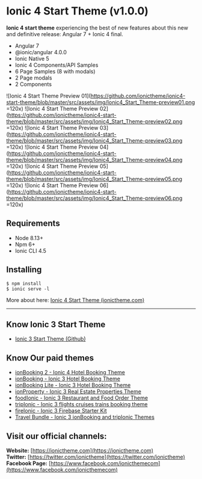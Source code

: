 Ionic 4 Start Theme (v1.0.0)
==========
**Ionic 4 start theme** experiencing the best of new features about this new and definitive release: Angular 7 + Ionic 4 final. 

* Angular 7
* @ionic/angular 4.0.0
* Ionic Native 5
* Ionic 4 Components/API Samples
* 6 Page Samples (8 with modals)
* 2 Page modals
* 2 Components

![Ionic 4 Start Theme Preview 01](https://github.com/ionictheme/ionic4-start-theme/blob/master/src/assets/img/Ionic4_Start_Theme-preview01.png =120x)
![Ionic 4 Start Theme Preview 02](https://github.com/ionictheme/ionic4-start-theme/blob/master/src/assets/img/Ionic4_Start_Theme-preview02.png =120x)
![Ionic 4 Start Theme Preview 03](https://github.com/ionictheme/ionic4-start-theme/blob/master/src/assets/img/Ionic4_Start_Theme-preview03.png =120x)
![Ionic 4 Start Theme Preview 04](https://github.com/ionictheme/ionic4-start-theme/blob/master/src/assets/img/Ionic4_Start_Theme-preview04.png =120x)
![Ionic 4 Start Theme Preview 05](https://github.com/ionictheme/ionic4-start-theme/blob/master/src/assets/img/Ionic4_Start_Theme-preview05.png =120x)
![Ionic 4 Start Theme Preview 06](https://github.com/ionictheme/ionic4-start-theme/blob/master/src/assets/img/Ionic4_Start_Theme-preview06.png =120x)

Requirements
------------

* Node 8.13+
* Npm 6+
* Ionic CLI 4.5

Installing
------------

```
$ npm install
$ ionic serve -l
```

More about here: [Ionic 4 Start Theme (ionictheme.com)](https://ionictheme.com/ionic4-start-theme-free)

___

## Know Ionic 3 Start Theme

* [Ionic 3 Start Theme (Github)](https://github.com/ionictheme/ionic3-start-theme)

## Know Our paid themes

* [ionBooking 2 - Ionic 4 Hotel Booking Theme](https://ionictheme.com/ionbooking2-ionic4-hotel-booking-theme)
* [ionBooking - Ionic 3 Hotel Booking Theme](https://ionictheme.com/ionbooking-ionic3-hotel-booking-theme)
* [ionBooking Lite - Ionic 3 Hotel Booking Theme](https://ionictheme.com/ionbooking-lite-ionic3-hotel-booking-theme)
* [ionProperty - Ionic 3 Real Estate Properties Theme](https://ionictheme.com/ionproperty-ionic3-realestate-properties-theme)
* [foodIonic - Ionic 3 Restaurant and Food Order Theme](https://ionictheme.com/foodionic-ionic3-restaurant-food-order-theme)
* [tripIonic - Ionic 3 flights cruises trains booking theme](https://ionictheme.com/tripionic-ionic3-flights-cruises-trains-booking-theme)
* [fireIonic - Ionic 3 Firebase Starter Kit](https://ionictheme.com/fireionic-ionic3-firebase-starter-kit)
* [Travel Bundle - Ionic 3 ionBooking and tripIonic Themes](https://ionictheme.com/travelbundle-ionic3-themes)


## Visit our official channels:

**Website:**
[https://ionictheme.com](https://ionictheme.com)
<br>
**Twitter:**
[https://twitter.com/ionictheme](https://twitter.com/ionictheme)
<br>
**Facebook Page:**
[https://www.facebook.com/ionicthemecom](https://www.facebook.com/ionicthemecom)

